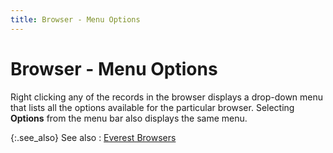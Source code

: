 ```yaml
---
title: Browser - Menu Options
---
```


# Browser - Menu Options


Right clicking any of the records in the browser displays a drop-down  menu that lists all the options available for the particular browser.  Selecting **Options** from the menu  bar also displays the same menu.


{:.see_also}
See also
: [Everest Browsers]({{site.wwe_baseurl}}/everest-client/ui/browsers/everest_browsers.html)
